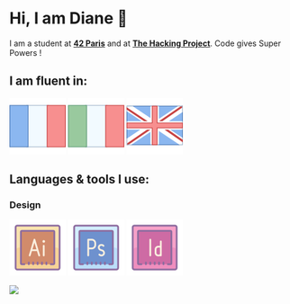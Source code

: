 # Hi, I am Diane 👋

I am a student at [**42 Paris**](https://www.42.fr/) and at [**The Hacking Project**](https://www.thehackingproject.org/).
Code gives Super Powers !

## I am fluent in:
<p>
<img src="https://github.com/dediane/dediane/blob/main/Cuteicons/icons8-france-100.png?raw=true">
<img src="https://github.com/dediane/dediane/blob/main/Cuteicons/icons8-italie-100.png?raw=true">
<img src="https://github.com/dediane/dediane/blob/main/Cuteicons/icons8-grande-bretagne-100.png?raw=true">
</p>

## Languages & tools I use:

### Design
<p><img src="https://github.com/dediane/dediane/blob/main/Cuteicons/icons8-adobe-illustrator-100.png?raw=true">
<img src="https://github.com/dediane/dediane/blob/main/Cuteicons/icons8-adobe-photoshop-100.png?raw=true">
<img src="https://github.com/dediane/dediane/blob/main/Cuteicons/icons8-adobe-indesign-100.png?raw=true"></p>  

[![](https://github.com/saadeghi/saadeghi/blob/master/dino.gif)](#)


